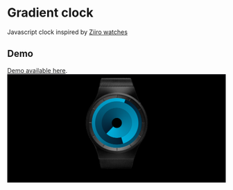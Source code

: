 # Gradient clock
Javascript clock inspired by [Ziiro watches](https://www.ziiiro.com/product-category/mercury-2/)

## Demo
[Demo available here](https://nitoloz.github.io/gradient-clock/).
![screenshot](images/screenshot.png)

